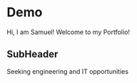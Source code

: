 # Demo

Hi, I am Samuel! Welcome to my Portfolio!

## SubHeader

Seeking engineering and IT opportunities
